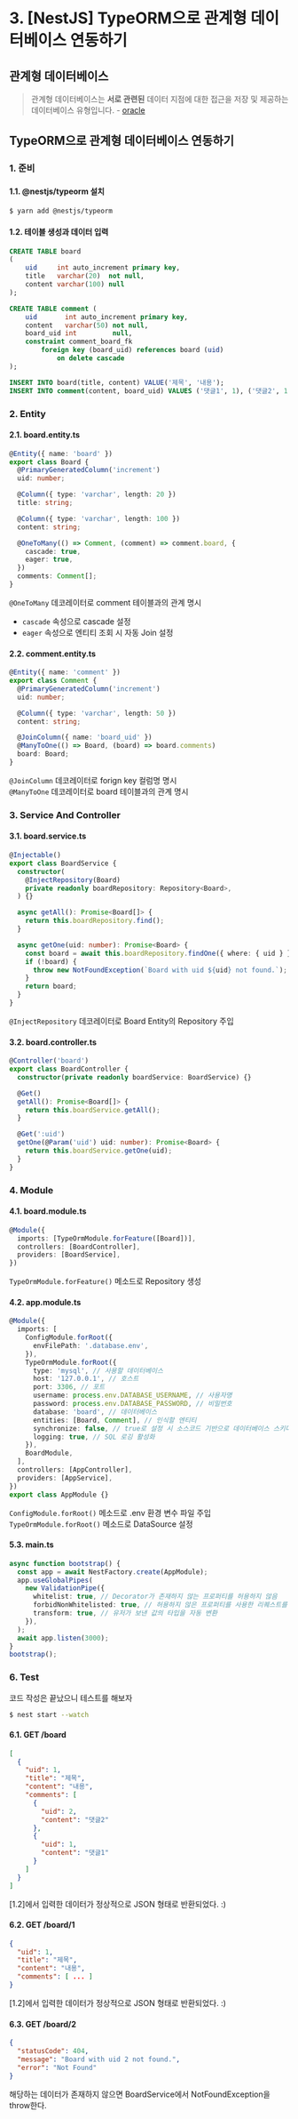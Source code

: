 # 3. [NestJS] TypeORM으로 관계형 데이터베이스 연동하기

## 관계형 데이터베이스

> 관계형 데이터베이스는 **서로 관련된** 데이터 지점에 대한 접근을 저장 및 제공하는 데이터베이스 유형입니다. - [oracle](https://www.oracle.com/kr/database/what-is-a-relational-database/)

## TypeORM으로 관계형 데이터베이스 연동하기

### 1. 준비

#### 1.1. @nestjs/typeorm 설치

```bash
$ yarn add @nestjs/typeorm
```

#### 1.2. 테이블 생성과 데이터 입력

```sql
CREATE TABLE board
(
    uid     int auto_increment primary key,
    title   varchar(20)  not null,
    content varchar(100) null
);

CREATE TABLE comment (
    uid       int auto_increment primary key,
    content   varchar(50) not null,
    board_uid int         null,
    constraint comment_board_fk
        foreign key (board_uid) references board (uid)
            on delete cascade
);

INSERT INTO board(title, content) VALUE('제목', '내용');
INSERT INTO comment(content, board_uid) VALUES ('댓글1', 1), ('댓글2', 1);
```

### 2. Entity

#### 2.1. board.entity.ts

```ts
@Entity({ name: 'board' })
export class Board {
  @PrimaryGeneratedColumn('increment')
  uid: number;

  @Column({ type: 'varchar', length: 20 })
  title: string;

  @Column({ type: 'varchar', length: 100 })
  content: string;

  @OneToMany(() => Comment, (comment) => comment.board, {
    cascade: true,
    eager: true,
  })
  comments: Comment[];
}
```

`@OneToMany` 데코레이터로 comment 테이블과의 관계 명시

- `cascade` 속성으로 cascade 설정
- `eager` 속성으로 엔티티 조회 시 자동 Join 설정

#### 2.2. comment.entity.ts

```ts
@Entity({ name: 'comment' })
export class Comment {
  @PrimaryGeneratedColumn('increment')
  uid: number;

  @Column({ type: 'varchar', length: 50 })
  content: string;

  @JoinColumn({ name: 'board_uid' })
  @ManyToOne(() => Board, (board) => board.comments)
  board: Board;
}
```

`@JoinColumn` 데코레이터로 forign key 컬럼명 명시<br />
`@ManyToOne` 데코레이터로 board 테이블과의 관계 명시

### 3. Service And Controller

#### 3.1. board.service.ts

```ts
@Injectable()
export class BoardService {
  constructor(
    @InjectRepository(Board)
    private readonly boardRepository: Repository<Board>,
  ) {}

  async getAll(): Promise<Board[]> {
    return this.boardRepository.find();
  }

  async getOne(uid: number): Promise<Board> {
    const board = await this.boardRepository.findOne({ where: { uid } });
    if (!board) {
      throw new NotFoundException(`Board with uid ${uid} not found.`);
    }
    return board;
  }
}
```

`@InjectRepository` 데코레이터로 Board Entity의 Repository 주입

#### 3.2. board.controller.ts

```ts
@Controller('board')
export class BoardController {
  constructor(private readonly boardService: BoardService) {}

  @Get()
  getAll(): Promise<Board[]> {
    return this.boardService.getAll();
  }

  @Get(':uid')
  getOne(@Param('uid') uid: number): Promise<Board> {
    return this.boardService.getOne(uid);
  }
}
```

### 4. Module

#### 4.1. board.module.ts

```ts
@Module({
  imports: [TypeOrmModule.forFeature([Board])],
  controllers: [BoardController],
  providers: [BoardService],
})
```

`TypeOrmModule.forFeature()` 메소드로 Repository 생성

#### 4.2. app.module.ts

```ts
@Module({
  imports: [
    ConfigModule.forRoot({
      envFilePath: '.database.env',
    }),
    TypeOrmModule.forRoot({
      type: 'mysql', // 사용할 데이터베이스
      host: '127.0.0.1', // 호스트
      port: 3306, // 포트
      username: process.env.DATABASE_USERNAME, // 사용자명
      password: process.env.DATABASE_PASSWORD, // 비밀번호
      database: 'board', // 데이터베이스
      entities: [Board, Comment], // 인식할 엔티티
      synchronize: false, // true로 설정 시 소스코드 기반으로 데이터베이스 스키마를 동기화
      logging: true, // SQL 로깅 활성화
    }),
    BoardModule,
  ],
  controllers: [AppController],
  providers: [AppService],
})
export class AppModule {}
```

`ConfigModule.forRoot()` 메소드로 .env 환경 변수 파일 주입<br />
`TypeOrmModule.forRoot()` 메소드로 DataSource 설정

#### 5.3. main.ts

```ts
async function bootstrap() {
  const app = await NestFactory.create(AppModule);
  app.useGlobalPipes(
    new ValidationPipe({
      whitelist: true, // Decorator가 존재하지 않는 프로퍼티를 허용하지 않음
      forbidNonWhitelisted: true, // 허용하지 않은 프로퍼티를 사용한 리퀘스트를 차단
      transform: true, // 유저가 보낸 값의 타입을 자동 변환
    }),
  );
  await app.listen(3000);
}
bootstrap();
```

### 6. Test

코드 작성은 끝났으니 테스트를 해보자

```bash
$ nest start --watch
```

#### 6.1. GET /board

```json
[
  {
    "uid": 1,
    "title": "제목",
    "content": "내용",
    "comments": [
      {
        "uid": 2,
        "content": "댓글2"
      },
      {
        "uid": 1,
        "content": "댓글1"
      }
    ]
  }
]
```

[1.2]에서 입력한 데이터가 정상적으로 JSON 형태로 반환되었다. :)

#### 6.2. GET /board/1

```json
{
  "uid": 1,
  "title": "제목",
  "content": "내용",
  "comments": [ ... ]
}
```

[1.2]에서 입력한 데이터가 정상적으로 JSON 형태로 반환되었다. :)

#### 6.3. GET /board/2

```json
{
  "statusCode": 404,
  "message": "Board with uid 2 not found.",
  "error": "Not Found"
}
```

해당하는 데이터가 존재하지 않으면 BoardService에서 NotFoundException을 throw한다.
